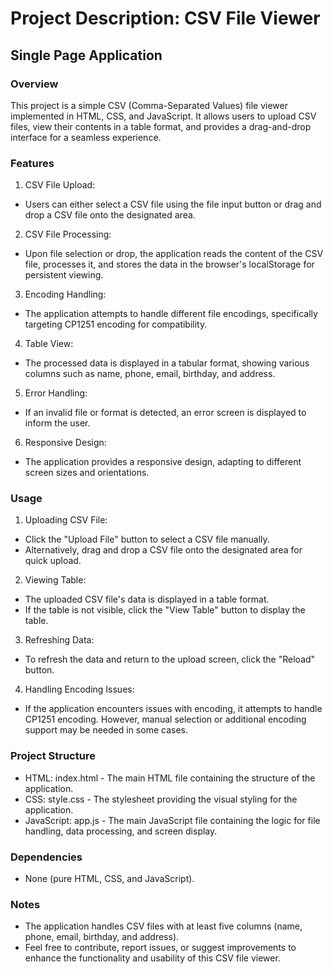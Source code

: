 # Project Description: CSV File Viewer

## Single Page Application

### Overview
This project is a simple CSV (Comma-Separated Values) file viewer implemented in HTML, CSS, and JavaScript. It allows users to upload CSV files, view their contents in a table format, and provides a drag-and-drop interface for a seamless experience.

### Features
1. CSV File Upload:

* Users can either select a CSV file using the file input button or drag and drop a CSV file onto the designated area.

2. CSV File Processing:

* Upon file selection or drop, the application reads the content of the CSV file, processes it, and stores the data in the browser's localStorage for persistent viewing.

3. Encoding Handling:

* The application attempts to handle different file encodings, specifically targeting CP1251 encoding for compatibility.

4. Table View:

* The processed data is displayed in a tabular format, showing various columns such as name, phone, email, birthday, and address.

5. Error Handling:

* If an invalid file or format is detected, an error screen is displayed to inform the user.

6. Responsive Design:

* The application provides a responsive design, adapting to different screen sizes and orientations.

### Usage
1. Uploading CSV File:

* Click the "Upload File" button to select a CSV file manually.
* Alternatively, drag and drop a CSV file onto the designated area for quick upload.

2. Viewing Table:

* The uploaded CSV file's data is displayed in a table format.
* If the table is not visible, click the "View Table" button to display the table.

3. Refreshing Data:

* To refresh the data and return to the upload screen, click the "Reload" button.

4. Handling Encoding Issues:

* If the application encounters issues with encoding, it attempts to handle CP1251 encoding. However, manual selection or additional encoding support may be needed in some cases.

### Project Structure
* HTML: index.html - The main HTML file containing the structure of the application.
* CSS: style.css - The stylesheet providing the visual styling for the application.
* JavaScript: app.js - The main JavaScript file containing the logic for file handling, data processing, and screen display.

### Dependencies
* None (pure HTML, CSS, and JavaScript).

### Notes
* The application handles CSV files with at least five columns (name, phone, email, birthday, and address).
* Feel free to contribute, report issues, or suggest improvements to enhance the functionality and usability of this CSV file viewer.